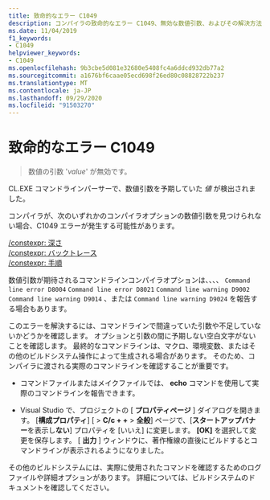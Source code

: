 ```yaml
---
title: 致命的なエラー C1049
description: コンパイラの致命的なエラー C1049、無効な数値引数、およびその解決方法について説明します。
ms.date: 11/04/2019
f1_keywords:
- C1049
helpviewer_keywords:
- C1049
ms.openlocfilehash: 9b3cbe5d081e32680e5408fc4a6ddcd932db77a2
ms.sourcegitcommit: a1676bf6caae05ecd698f26ed80c08828722b237
ms.translationtype: MT
ms.contentlocale: ja-JP
ms.lasthandoff: 09/29/2020
ms.locfileid: "91503270"
---
```

# <a name="fatal-error-c1049"></a>致命的なエラー C1049

> 数値の引数 '*value*' が無効です。

CL.EXE コマンドラインパーサーで、数値引数を予期していた *値* が検出されました。

コンパイラが、次のいずれかのコンパイラオプションの数値引数を見つけられない場合、C1049 エラーが発生する可能性があります。

[/constexpr: 深さ](../../build/reference/constexpr-control-constexpr-evaluation.md)\
[/constexpr: バックトレース](../../build/reference/constexpr-control-constexpr-evaluation.md)\
[/constexpr: 手順](../../build/reference/constexpr-control-constexpr-evaluation.md)

数値引数が期待されるコマンドラインコンパイラオプションは、、、、 `Command line error D8004` `Command line error D8021` `Command line warning D9002` `Command line warning D9014` 、または `Command line warning D9024` を報告する場合もあります。

このエラーを解決するには、コマンドラインで間違っていた引数や不足していないかどうかを確認します。 オプションと引数の間に予期しない空白文字がないことを確認します。 最終的なコマンドラインは、マクロ、環境変数、またはその他のビルドシステム操作によって生成される場合があります。 そのため、コンパイラに渡される実際のコマンドラインを確認することが重要です。

- コマンドファイルまたはメイクファイルでは、 **echo** コマンドを使用して実際のコマンドラインを報告できます。

- Visual Studio で、プロジェクトの [ **プロパティページ** ] ダイアログを開きます。 [**構成プロパティ**] [  >  **C/c + +**  >  **全般**] ページで、[**スタートアップバナー**を表示し**ない**] プロパティを [いいえ] に変更します。 **[OK]** を選択して変更を保存します。 [ **出力** ] ウィンドウに、著作権線の直後にビルドするとコマンドラインが表示されるようになりました。

その他のビルドシステムには、実際に使用されたコマンドを確認するためのログファイルや詳細オプションがあります。 詳細については、ビルドシステムのドキュメントを確認してください。
